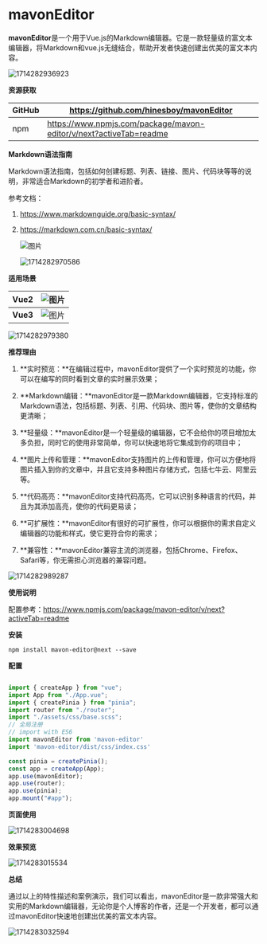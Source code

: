# **mavonEditor**

**mavonEditor**是一个用于Vue.js的Markdown编辑器。它是一款轻量级的富文本编辑器，将Markdown和vue.js无缝结合，帮助开发者快速创建出优美的富文本内容。

![1714282936923](C:\Users\Administrator\AppData\Roaming\Typora\typora-user-images\1714282936923.png)

**资源获取**

| GitHub | https://github.com/hinesboy/mavonEditor                      |
| ------ | ------------------------------------------------------------ |
| npm    | https://www.npmjs.com/package/mavon-editor/v/next?activeTab=readme |



**Markdown语法指南**

Markdown语法指南，包括如何创建标题、列表、链接、图片、代码块等等的说明，非常适合Markdown的初学者和进阶者。

参考文档：

1. https://www.markdownguide.org/basic-syntax/

2. https://markdown.com.cn/basic-syntax/

   ![图片](C:\Users\Administrator\AppData\Roaming\Typora\typora-user-images\1714282952987.png)

   

   ![1714282970586](C:\Users\Administrator\AppData\Roaming\Typora\typora-user-images\1714282970586.png)



**适用场景**

| Vue2     | ![图片](https://mmbiz.qpic.cn/mmbiz_svg/LXqicVqwJiatrsiarATGHGOqd5Aia317HVThl4EJy31iccC1Rcpuw6ibk2ELIJianFVvZgErCygdAPHQ2Esd1ZUIuDkraMBmJD8twug/640?wx_fmt=svg&from=appmsg&tp=webp&wxfrom=5&wx_lazy=1&wx_co=1) |
| -------- | ------------------------------------------------------------ |
| **Vue3** | ![图片](https://mmbiz.qpic.cn/mmbiz_svg/LXqicVqwJiatrsiarATGHGOqd5Aia317HVThSmhb7Youkiaybciby3Fib8BlBQT532cFyTgTkGBnNSYj2TGiaN9yUgrKVyztYmpW6069/640?wx_fmt=svg&from=appmsg&tp=webp&wxfrom=5&wx_lazy=1&wx_co=1) |

![1714282979380](C:\Users\Administrator\AppData\Roaming\Typora\typora-user-images\1714282979380.png)

**推荐理由**

1. **实时预览：**在编辑过程中，mavonEditor提供了一个实时预览的功能，你可以在编写的同时看到文章的实时展示效果；

2. **Markdown编辑：**mavonEditor是一款Markdown编辑器，它支持标准的Markdown语法，包括标题、列表、引用、代码块、图片等，使你的文章结构更清晰；

3. **轻量级：**mavonEditor是一个轻量级的编辑器，它不会给你的项目增加太多负担，同时它的使用非常简单，你可以快速地将它集成到你的项目中；

4. **图片上传和管理：**mavonEditor支持图片的上传和管理，你可以方便地将图片插入到你的文章中，并且它支持多种图片存储方式，包括七牛云、阿里云等。

5. **代码高亮：**mavonEditor支持代码高亮，它可以识别多种语言的代码，并且为其添加高亮，使你的代码更易读；

6. **可扩展性：**mavonEditor有很好的可扩展性，你可以根据你的需求自定义编辑器的功能和样式，使它更符合你的需求；

7. **兼容性：**mavonEditor兼容主流的浏览器，包括Chrome、Firefox、Safari等，你无需担心浏览器的兼容问题。

   

![1714282989287](C:\Users\Administrator\AppData\Roaming\Typora\typora-user-images\1714282989287.png)

**使用说明**

配置参考：https://www.npmjs.com/package/mavon-editor/v/next?activeTab=readme

**安装**

```
npm install mavon-editor@next --save
```

**配置**

```js

import { createApp } from "vue";
import App from "./App.vue";
import { createPinia } from "pinia";
import router from "./router";
import "./assets/css/base.scss";
// 全局注册
// import with ES6
import mavonEditor from 'mavon-editor'
import 'mavon-editor/dist/css/index.css'

const pinia = createPinia();
const app = createApp(App);
app.use(mavonEditor);
app.use(router);
app.use(pinia);
app.mount("#app");
```

**页面使用**

![1714283004698](C:\Users\Administrator\AppData\Roaming\Typora\typora-user-images\1714283004698.png)

**效果预览**

![1714283015534](C:\Users\Administrator\AppData\Roaming\Typora\typora-user-images\1714283015534.png)

**总结**

通过以上的特性描述和案例演示，我们可以看出，mavonEditor是一款非常强大和实用的Markdown编辑器，无论你是个人博客的作者，还是一个开发者，都可以通过mavonEditor快速地创建出优美的富文本内容。

![1714283032594](C:\Users\Administrator\AppData\Roaming\Typora\typora-user-images\1714283032594.png)